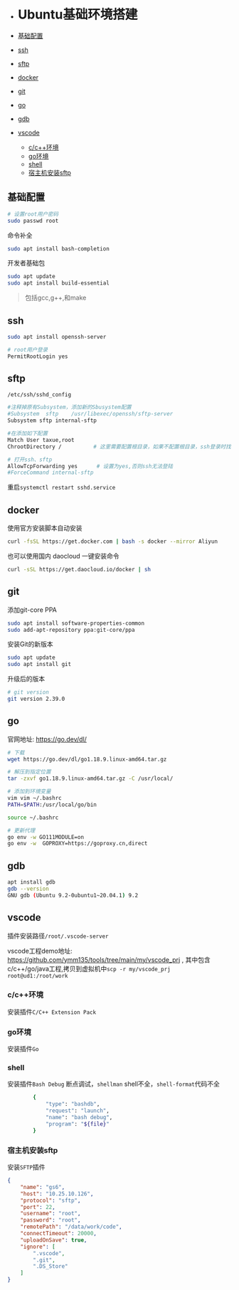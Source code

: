 - # Ubuntu基础环境搭建  

- [基础配置](#基础配置)
- [ssh](#ssh)
- [sftp](#sftp)
- [docker](#docker)
- [git](#git)
- [go](#go)
- [gdb](#gdb)
- [vscode](#vscode)
  - [c/c++环境](#cc环境)
  - [go环境](#go环境)
  - [shell](#shell)
  - [宿主机安装sftp](#宿主机安装sftp)

## 基础配置

```sh
# 设置root用户密码
sudo passwd root
```

命令补全
```sh
sudo apt install bash-completion
```

开发者基础包
```sh
sudo apt update
sudo apt install build-essential
```

> 包括gcc,g++,和make  

## ssh 

```sh
sudo apt install openssh-server

# root用户登录
PermitRootLogin yes
```

## sftp
`/etc/ssh/sshd_config`  

```sh
#注释掉原有Subsystem，添加新的Sbusystem配置
#Subsystem  sftp    /usr/libexec/openssh/sftp-server                 
Subsystem sftp internal-sftp

#在添加如下配置
Match User taxue,root
ChrootDirectory /          # 这里需要配置根目录，如果不配置根目录，ssh登录时找不到/bin/bash

# 打开ssh、sftp
AllowTcpForwarding yes      # 设置为yes,否则ssh无法登陆
#ForceCommand internal-sftp
```

重启`systemctl restart sshd.service`  

## docker
使用官方安装脚本自动安装

```sh
curl -fsSL https://get.docker.com | bash -s docker --mirror Aliyun
```

也可以使用国内 daocloud 一键安装命令  
```sh
curl -sSL https://get.daocloud.io/docker | sh
```

## git

添加git-core PPA
```sh
sudo apt install software-properties-common
sudo add-apt-repository ppa:git-core/ppa
```

安装Git的新版本
```sh
sudo apt update
sudo apt install git
```

升级后的版本
```sh
# git version
git version 2.39.0
```

## go
官网地址: https://go.dev/dl/ 

```sh
# 下载
wget https://go.dev/dl/go1.18.9.linux-amd64.tar.gz

# 解压到指定位置
tar -zxvf go1.18.9.linux-amd64.tar.gz -C /usr/local/

# 添加到环境变量
vim vim ~/.bashrc 
PATH=$PATH:/usr/local/go/bin

source ~/.bashrc 

# 更新代理
go env -w GO111MODULE=on
go env -w  GOPROXY=https://goproxy.cn,direct
```

## gdb 
```sh
apt install gdb 
gdb --version
GNU gdb (Ubuntu 9.2-0ubuntu1~20.04.1) 9.2
```

## vscode  
插件安装路径`/root/.vscode-server`  

vscode工程demo地址: https://github.com/ymm135/tools/tree/main/my/vscode_prj , 其中包含c/c++/go/java工程,拷贝到虚拟机中`scp -r my/vscode_prj root@ud1:/root/work`    

### c/c++环境
安装插件`C/C++ Extension Pack`  


### go环境
安装插件`Go`


### shell
安装插件`Bash Debug` 断点调试，`shellman` shell不全，`shell-format`代码不全  

```sh
        {
            "type": "bashdb",
            "request": "launch",
            "name": "bash debug",
            "program": "${file}"
        }
```

### 宿主机安装sftp  
安装`SFTP`插件  
```json
{
    "name": "gs6",
    "host": "10.25.10.126",
    "protocol": "sftp",
    "port": 22,
    "username": "root",
    "password": "root",
    "remotePath": "/data/work/code",
    "connectTimeout": 20000,
    "uploadOnSave": true,
    "ignore": [
        ".vscode",
        ".git",
        ".DS_Store"
    ]
}
```



